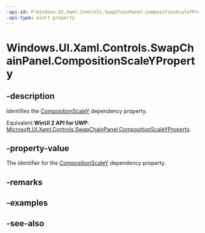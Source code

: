 ```yaml
---
-api-id: P:Windows.UI.Xaml.Controls.SwapChainPanel.CompositionScaleYProperty
-api-type: winrt property
---
```


<!-- Property syntax
public Windows.UI.Xaml.DependencyProperty CompositionScaleYProperty { get; }
-->

# Windows.UI.Xaml.Controls.SwapChainPanel.CompositionScaleYProperty

## -description
Identifies the [CompositionScaleY](swapchainpanel_compositionscaley.md) dependency property.

Equivalent **WinUI 2 API for UWP**: [Microsoft.UI.Xaml.Controls.SwapChainPanel.CompositionScaleYProperty](/windows/winui/api/microsoft.ui.xaml.controls.swapchainpanel.compositionscaleyproperty).

## -property-value
The identifier for the [CompositionScaleY](swapchainpanel_compositionscaley.md) dependency property.

## -remarks

## -examples

## -see-also
